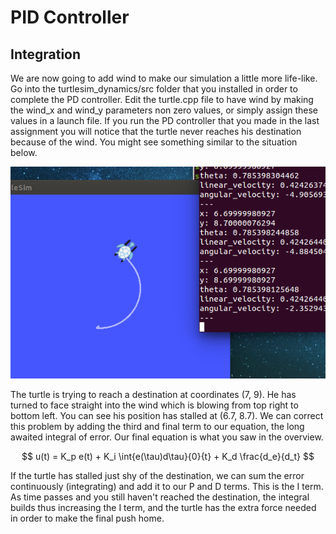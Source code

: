 # PID Controller

## Integration
We are now going to add wind to make our simulation a little more life-like. Go into the turtlesim_dynamics/src folder that you installed in order to complete the PD controller. Edit the turtle.cpp file to have wind by making the wind_x and wind_y parameters non zero values, or simply assign these values in a launch file. If you run the PD controller that you made in the last assignment you will notice that the turtle never reaches his destination because of the wind. You might see something similar to the situation below.

![pid_turtle.png](figures/p_turtle_2.png)

The turtle is trying to reach a destination at coordinates (7, 9). He has turned to face straight into the wind which is blowing from top right to bottom left. You can see his position has stalled at (6.7, 8.7). We can correct this problem by adding the third and final term to our equation, the long awaited integral of error. Our final equation is what you saw in the overview.

$$ u(t) = K_p e(t) + K_i \int{e(\tau)d\tau}{0}{t} + K_d \frac{d_e}{d_t} $$

If the turtle has stalled just shy of the destination, we can sum the error continuously (integrating) and add it to our P and D terms. This is the I term. As time passes and you still haven't reached the destination, the integral builds thus increasing the I term, and the turtle has the extra force needed in order to make the final push home.
